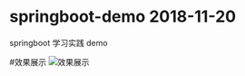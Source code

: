 # springboot-demo  2018-11-20
springboot 学习实践 demo

#效果展示
![效果展示](http://zyrs-xyz.oss-cn-beijing.aliyuncs.com/upload-picture/861136242/1542950683262_Image.png?x-oss-process=style/zyrs-picture-style)
